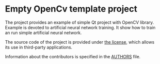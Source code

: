 # Empty OpenCv template project

The project provides an example of  simple Qt project with OpenCV library. 
Example is devoted to artificial neural network training. It show how to train an run simple artificial neural network.

The source code of the project is provided under
[the license](LICENSE.BSD-3-CLAUSE.md),
which allows its use in third-party applications.

Information about the contributors is specified in the [AUTHORS](AUTHORS.md) file.

 

